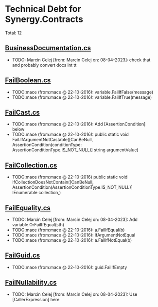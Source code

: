 ﻿# Technical Debt for Synergy.Contracts

Total: 12

## [BusinessDocumentation.cs](../Requirements/BusinessDocumentation.cs)
- TODO: Marcin Celej [from: Marcin Celej on: 08-04-2023]: check that and probably convert docs int tt

## [FailBoolean.cs](../../Synergy.Contracts/Failures/FailBoolean.cs)
- TODO:mace (from:mace @ 22-10-2016): variable.FailIfFalse(message)
- TODO:mace (from:mace @ 22-10-2016): variable.FailIfTrue(message)

## [FailCast.cs](../../Synergy.Contracts/Failures/FailCast.cs)
- TODO:mace (from:mace @ 22-10-2016): Add [AssertionCondition] below
- TODO:mace (from:mace @ 22-10-2016): public static void Fail.IfArgumentNotCastable<T>([CanBeNull, AssertionCondition(conditionType: AssertionConditionType.IS_NOT_NULL)] string argumentValue)

## [FailCollection.cs](../../Synergy.Contracts/Failures/FailCollection.cs)
- TODO:mace (from:mace @ 22-10-2016) public static void IfCollectionDoesNotContain<T>([CanBeNull, AssertionCondition(AssertionConditionType.IS_NOT_NULL)] IEnumerable<T> collection,)

## [FailEquality.cs](../../Synergy.Contracts/Failures/FailEquality.cs)
- TODO: Marcin Celej [from: Marcin Celej on: 08-04-2023]: Add variable.OrFailIfEqual(sth)
- TODO:mace (from:mace @ 22-10-2016): a.FailIfEqual(b)
- TODO:mace (from:mace @ 22-10-2016): IfArgumentNotEqual
- TODO:mace (from:mace @ 22-10-2016): a.FailIfNotEqual(b)

## [FailGuid.cs](../../Synergy.Contracts/Failures/FailGuid.cs)
- TODO:mace (from:mace @ 22-10-2016): guid.FailIfEmpty

## [FailNullability.cs](../../Synergy.Contracts/Failures/FailNullability.cs)
- TODO: Marcin Celej [from: Marcin Celej on: 08-04-2023]: Use [CallerExpression] here
